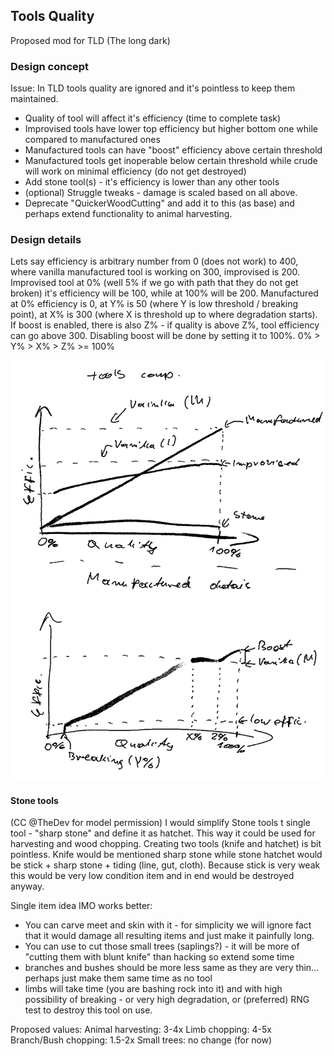 ## Tools Quality
Proposed mod for TLD (The long dark)

### Design concept
Issue: In TLD tools quality are ignored and it's pointless to keep them maintained.

* Quality of tool will affect it's efficiency (time to complete task)
* Improvised tools have lower top efficiency but higher bottom one while compared to manufactured ones
* Manufactured tools can have "boost" efficiency above certain threshold
* Manufactured tools get inoperable below certain threshold while crude will work on minimal efficiency (do not get destroyed)
* Add stone tool(s) - it's efficiency is lower than any other tools
* (optional) Struggle tweaks - damage is scaled based on all above.
* Deprecate "QuickerWoodCutting" and add it to this (as base) and perhaps extend functionality to animal harvesting.

### Design details
Lets say efficiency is arbitrary number from 0 (does not work) to 400, where vanilla manufactured tool is working on 300, improvised is 200. 
Improvised tool at 0% (well 5% if we go with path that they do not get broken) it's efficiency will be 100, while at 100% will be 200.
Manufactured at 0% efficiency is 0, at Y% is 50 (where Y is low threshold / breaking point), at X% is 300 (where X is threshold up to where degradation starts).
If boost is enabled, there is also Z% - if quality is above Z%, tool efficiency can go above 300. Disabling boost will be done by setting it to 100%.
0% > Y% > X% > Z% >= 100%

![graphs](/TQ_graph1.png)

#### Stone tools
(CC @TheDev for model permission)
I would simplify Stone tools t single tool - "sharp stone" and define it as hatchet.
This way it could be used for harvesting and wood chopping.
Creating two tools (knife and hatchet) is bit pointless. Knife would be mentioned sharp stone while stone hatchet would be stick + sharp stone + tiding (line, gut, cloth).
Because stick is very weak this would be very low condition item and in end would be destroyed anyway.

Single item idea IMO works better:
* You can carve meet and skin with it - for simplicity we will ignore fact that it would damage all resulting items and just make it painfully long.
* You can use to cut those small trees (saplings?) - it will be more of "cutting them with blunt knife" than hacking so extend some time
* branches and bushes should be more less same as they are very thin... perhaps just make them same time as no tool
* limbs will take time (you are bashing rock into it) and with high possibility of breaking - or very high degradation, or (preferred) RNG test to destroy this tool on use.

Proposed values:
Animal harvesting: 3-4x
Limb chopping: 4-5x
Branch/Bush chopping: 1.5-2x
Small trees: no change (for now)


